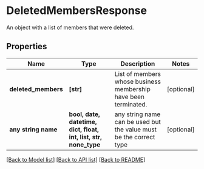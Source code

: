 # DeletedMembersResponse

An object with a list of members that were deleted.

## Properties
Name | Type | Description | Notes
------------ | ------------- | ------------- | -------------
**deleted_members** | **[str]** | List of members whose business membership have been terminated. | [optional] 
**any string name** | **bool, date, datetime, dict, float, int, list, str, none_type** | any string name can be used but the value must be the correct type | [optional]

[[Back to Model list]](../README.md#documentation-for-models) [[Back to API list]](../README.md#documentation-for-api-endpoints) [[Back to README]](../README.md)


